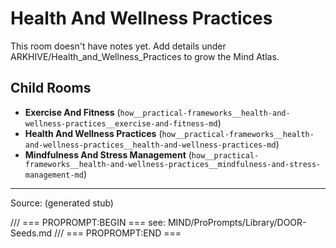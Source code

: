 # Health And Wellness Practices

This room doesn't have notes yet. Add details under ARKHIVE/Health_and_Wellness_Practices to grow the Mind Atlas.

## Child Rooms
- **Exercise And Fitness** (`how__practical-frameworks__health-and-wellness-practices__exercise-and-fitness-md`)
- **Health And Wellness Practices** (`how__practical-frameworks__health-and-wellness-practices__health-and-wellness-practices-md`)
- **Mindfulness And Stress Management** (`how__practical-frameworks__health-and-wellness-practices__mindfulness-and-stress-management-md`)

---
Source: (generated stub)

/// === PROPROMPT:BEGIN ===
see: MIND/ProPrompts/Library/DOOR-Seeds.md
/// === PROPROMPT:END ===
